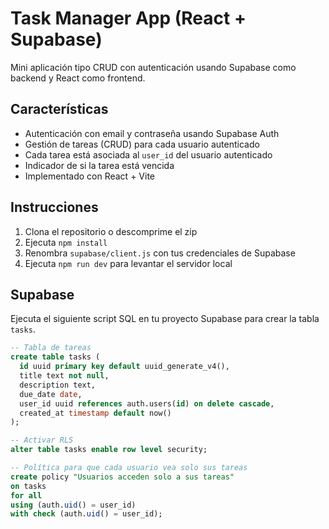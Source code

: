 # Task Manager App (React + Supabase)

Mini aplicación tipo CRUD con autenticación usando Supabase como backend y React como frontend.

## Características

- Autenticación con email y contraseña usando Supabase Auth
- Gestión de tareas (CRUD) para cada usuario autenticado
- Cada tarea está asociada al `user_id` del usuario autenticado
- Indicador de si la tarea está vencida
- Implementado con React + Vite

## Instrucciones

1. Clona el repositorio o descomprime el zip
2. Ejecuta `npm install`
3. Renombra `supabase/client.js` con tus credenciales de Supabase
4. Ejecuta `npm run dev` para levantar el servidor local

## Supabase

Ejecuta el siguiente script SQL en tu proyecto Supabase para crear la tabla `tasks`.


```sql
-- Tabla de tareas
create table tasks (
  id uuid primary key default uuid_generate_v4(),
  title text not null,
  description text,
  due_date date,
  user_id uuid references auth.users(id) on delete cascade,
  created_at timestamp default now()
);

-- Activar RLS
alter table tasks enable row level security;

-- Política para que cada usuario vea solo sus tareas
create policy "Usuarios acceden solo a sus tareas"
on tasks
for all
using (auth.uid() = user_id)
with check (auth.uid() = user_id);

```